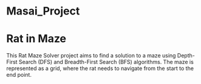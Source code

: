 # Masai_Project

# Rat in Maze
This Rat Maze Solver project aims to find a solution to a maze using Depth-First Search (DFS) and Breadth-First Search (BFS) algorithms. The maze is represented as a grid, where the rat needs to navigate from the start to the end point.
